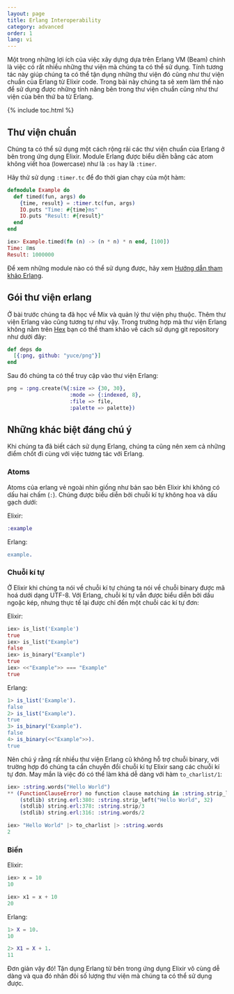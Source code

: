```yaml
---
layout: page
title: Erlang Interoperability
category: advanced
order: 1
lang: vi
---
```


Một trong những lợi ích của việc xây dựng dựa trên Erlang VM (Beam) chính là việc có rất nhiều những thư viện mà chúng ta có thể sử dụng. Tính tương tác này giúp chúng ta có thể tận dụng những thư viện đó cũng như thư viện chuẩn của Erlang từ Elixir code. Trong bài này chúng ta sẽ xem làm thế nào để sử dụng được những tính năng bên trong thư viện chuẩn cũng như thư viện của bên thứ ba từ Erlang.

{% include toc.html %}

## Thư viện chuẩn
Chúng ta có thể sử dụng một cách rộng rãi các thư viện chuẩn của Erlang ở bên trong ứng dụng Elixir. Module Erlang được biểu diễn bằng các atom không viết hoa (lowercase) như là `:os` hay là `:timer`. 

Hãy thử sử dụng `:timer.tc` để đo thời gian chạy của một hàm:

```elixir
defmodule Example do
  def timed(fun, args) do
    {time, result} = :timer.tc(fun, args)
    IO.puts "Time: #{time}ms"
    IO.puts "Result: #{result}"
  end
end

iex> Example.timed(fn (n) -> (n * n) * n end, [100])
Time: 8ms
Result: 1000000
```

Để xem những module nào có thể sử dụng được, hãy xem [Hướng dẫn tham khảo Erlang](http://erlang.org/doc/apps/stdlib/).

## Gói thư viện erlang

Ở bài trước chúng ta đã học về Mix và quản lý thư viện phụ thuộc. Thêm thư viện Erlang vào cũng tương tự như vậy. Trong trường hợp mà thư viện Erlang không nằm trên [Hex](https://hex.pm) bạn có thể tham khảo về cách sử dụng git repository như dưới đây: 

```elixir
def deps do
  [{:png, github: "yuce/png"}]
end
```

Sau đó chúng ta có thể truy cập vào thư viện Erlang:

```elixir
png = :png.create(%{:size => {30, 30},
                    :mode => {:indexed, 8},
                    :file => file,
                    :palette => palette})
```

## Những khác biệt đáng chú ý

Khi chúng ta đã biết cách sử dụng Erlang, chúng ta cũng nên xem cả những điểm chốt đi cùng với việc tương tác với Erlang.

### Atoms

Atoms của erlang vẻ ngoài nhìn giống như bản sao bên Elixir khi không có dấu hai chấm (`:`). Chúng được biểu diễn bởi chuỗi kí tự không hoa và dấu gạch dưới:

Elixir:

```elixir
:example
```

Erlang:

```erlang
example.
```

### Chuỗi kí tự

Ở Elixir khi chúng ta nói về chuỗi kí tự chúng ta nói về chuỗi binary được mã hoá dưới dạng UTF-8. Với Erlang, chuỗi kí tự vẫn được biểu diễn bởi dấu ngoặc kép, nhưng thực tế lại được chỉ đến một chuỗi các kí tự đơn:

Elixir:

```elixir
iex> is_list('Example')
true
iex> is_list("Example")
false
iex> is_binary("Example")
true
iex> <<"Example">> === "Example"
true
```

Erlang:

```erlang
1> is_list('Example').
false
2> is_list("Example").
true
3> is_binary("Example").
false
4> is_binary(<<"Example">>).
true
```

Nên chú ý rằng rất nhiều thư viện Erlang cũ không hỗ trợ chuỗi binary, với trường hợp đó chúng ta cần chuyển đổi chuỗi kí tự Elixir sang các chuỗi kí tự đơn. May mắn là việc đó có thể làm khá dễ dàng với hàm `to_charlist/1`:

```elixir
iex> :string.words("Hello World")
** (FunctionClauseError) no function clause matching in :string.strip_left/2
    (stdlib) string.erl:380: :string.strip_left("Hello World", 32)
    (stdlib) string.erl:378: :string.strip/3
    (stdlib) string.erl:316: :string.words/2

iex> "Hello World" |> to_charlist |> :string.words
2
```

### Biến

Elixir:

```elixir
iex> x = 10
10

iex> x1 = x + 10
20
```

Erlang:

```erlang
1> X = 10.
10

2> X1 = X + 1.
11
```

Đơn giản vậy đó! Tận dụng Erlang từ bên trong ứng dụng Elixir vô cùng dễ dàng và qua đó nhân đôi số lượng thư viện mà chúng ta có thể sử dụng được.
